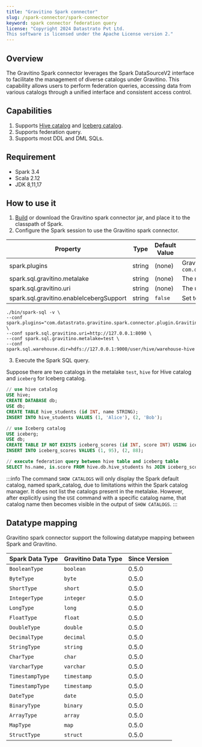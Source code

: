 ```yaml
---
title: "Gravitino Spark connector"
slug: /spark-connector/spark-connector
keyword: spark connector federation query 
license: "Copyright 2024 Datastrato Pvt Ltd.
This software is licensed under the Apache License version 2."
---
```


## Overview

The Gravitino Spark connector leverages the Spark DataSourceV2 interface to facilitate the management of diverse catalogs under Gravitino. This capability allows users to perform federation queries, accessing data from various catalogs through a unified interface and consistent access control.

## Capabilities

1. Supports [Hive catalog](spark-catalog-hive.md) and [Iceberg catalog](spark-catalog-iceberg.md).
2. Supports federation query.
3. Supports most DDL and DML SQLs.

## Requirement

* Spark 3.4
* Scala 2.12
* JDK 8,11,17

## How to use it

1. [Build](../how-to-build.md) or download the Gravitino spark connector jar, and place it to the classpath of Spark.
2. Configure the Spark session to use the Gravitino spark connector.

| Property                                 | Type   | Default Value | Description                                                                                         | Required | Since Version |
|------------------------------------------|--------|---------------|-----------------------------------------------------------------------------------------------------|----------|---------------|
| spark.plugins                            | string | (none)        | Gravitino spark plugin name, `com.datastrato.gravitino.spark.connector.plugin.GravitinoSparkPlugin` | Yes      | 0.5.0         |
| spark.sql.gravitino.metalake             | string | (none)        | The metalake name that spark connector used to request to Gravitino.                                | Yes      | 0.5.0         |
| spark.sql.gravitino.uri                  | string | (none)        | The uri of Gravitino server address.                                                                | Yes      | 0.5.0         |
| spark.sql.gravitino.enableIcebergSupport | string | `false`       | Set to `true` to use Iceberg catalog.                                                               | No       | 0.5.1         |

```shell
./bin/spark-sql -v \
--conf spark.plugins="com.datastrato.gravitino.spark.connector.plugin.GravitinoSparkPlugin" \
--conf spark.sql.gravitino.uri=http://127.0.0.1:8090 \
--conf spark.sql.gravitino.metalake=test \
--conf spark.sql.warehouse.dir=hdfs://127.0.0.1:9000/user/hive/warehouse-hive
```

3. Execute the Spark SQL query. 

Suppose there are two catalogs in the metalake `test`, `hive` for Hive catalog and `iceberg` for Iceberg catalog. 

```sql
// use hive catalog
USE hive;
CREATE DATABASE db;
USE db;
CREATE TABLE hive_students (id INT, name STRING);
INSERT INTO hive_students VALUES (1, 'Alice'), (2, 'Bob');

// use Iceberg catalog
USE iceberg;
USE db;
CREATE TABLE IF NOT EXISTS iceberg_scores (id INT, score INT) USING iceberg;
INSERT INTO iceberg_scores VALUES (1, 95), (2, 88);

// execute federation query between hive table and iceberg table
SELECT hs.name, is.score FROM hive.db.hive_students hs JOIN iceberg_scores is ON hs.id = is.id;
```

:::info
The command `SHOW CATALOGS` will only display the Spark default catalog, named spark_catalog, due to limitations within the Spark catalog manager. It does not list the catalogs present in the metalake. However, after explicitly using the `USE` command with a specific catalog name, that catalog name then becomes visible in the output of `SHOW CATALOGS`.
:::

## Datatype mapping

Gravitino spark connector support the following datatype mapping between Spark and Gravitino.

| Spark Data Type | Gravitino Data Type | Since Version |
|-----------------|---------------------|---------------|
| `BooleanType`   | `boolean`           | 0.5.0         |
| `ByteType`      | `byte`              | 0.5.0         |
| `ShortType`     | `short`             | 0.5.0         |
| `IntegerType`   | `integer`           | 0.5.0         |
| `LongType`      | `long`              | 0.5.0         |
| `FloatType`     | `float`             | 0.5.0         |
| `DoubleType`    | `double`            | 0.5.0         |
| `DecimalType`   | `decimal`           | 0.5.0         |
| `StringType`    | `string`            | 0.5.0         |
| `CharType`      | `char`              | 0.5.0         |
| `VarcharType`   | `varchar`           | 0.5.0         |
| `TimestampType` | `timestamp`         | 0.5.0         |
| `TimestampType` | `timestamp`         | 0.5.0         |
| `DateType`      | `date`              | 0.5.0         |
| `BinaryType`    | `binary`            | 0.5.0         |
| `ArrayType`     | `array`             | 0.5.0         |
| `MapType`       | `map`               | 0.5.0         |
| `StructType`    | `struct`            | 0.5.0         |